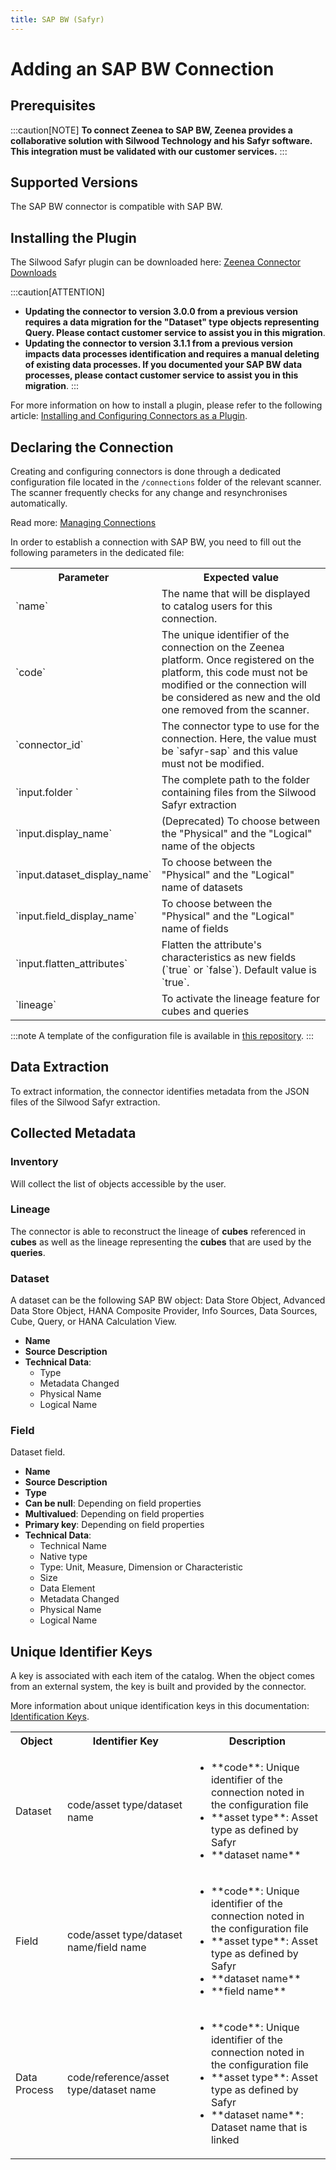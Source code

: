 ```yaml
---
title: SAP BW (Safyr)  
---
```


# Adding an SAP BW Connection

## Prerequisites

:::caution[NOTE]
**To connect Zeenea to SAP BW, Zeenea provides a collaborative solution with Silwood Technology and his Safyr software. This integration must be validated with our customer services.**
:::

## Supported Versions

The SAP BW connector is compatible with SAP BW.

## Installing the Plugin

The Silwood Safyr plugin can be downloaded here:  [Zeenea Connector Downloads](./zeenea-connectors-list)

:::caution[ATTENTION]
* **Updating the connector to version 3.0.0 from a previous version requires a data migration for the "Dataset" type objects representing Query. Please contact customer service to assist you in this migration**.
* **Updating the connector to version 3.1.1 from a previous version impacts data processes identification and requires a manual deleting of existing data processes. If you documented your SAP BW data processes, please contact customer service to assist you in this migration**.
:::

For more information on how to install a plugin, please refer to the following article: [Installing and Configuring Connectors as a Plugin](./zeenea-connectors-install-as-plugin).

## Declaring the Connection

Creating and configuring connectors is done through a dedicated configuration file located in the `/connections` folder of the relevant scanner. The scanner frequently checks for any change and resynchronises automatically.

Read more: [Managing Connections](./zeenea-managing-connections)

In order to establish a connection with SAP BW, you need to fill out the following parameters in the dedicated file:

<table>
  <tr>
    <th>Parameter</th>
    <th>Expected value</th>
  </tr>
  <tr>
    <td>`name`</td>
    <td>The name that will be displayed to catalog users for this connection.</td>
  </tr>
  <tr>
    <td>`code`</td>
    <td>The unique identifier of the connection on the Zeenea platform. Once registered on the platform, this code must not be modified or the connection will be considered as new and the old one removed from the scanner.</td>
  </tr>
  <tr>
    <td>`connector_id`</td>
    <td>The connector type to use for the connection. Here, the value must be `safyr-sap` and this value must not be modified.</td>
  </tr>
  <tr>
    <td>`input.folder	`</td>
    <td>The complete path to the folder containing files from the Silwood Safyr extraction</td>
  </tr>
  <tr>
    <td>`input.display_name`</td>
    <td>(Deprecated) To choose between the "Physical" and the "Logical" name of the objects</td>
  </tr>
  <tr>
    <td>`input.dataset_display_name`</td>
    <td>To choose between the "Physical" and the "Logical" name of datasets</td>
  </tr>
  <tr>
    <td>`input.field_display_name`</td>
    <td>To choose between the "Physical" and the "Logical" name of fields</td>
  </tr>
  <tr>
    <td>`input.flatten_attributes`</td>
    <td>Flatten the attribute's characteristics as new fields (`true` or `false`). Default value is `true`.</td>
  </tr>
  <tr>
    <td>`lineage`</td>
    <td>To activate the lineage feature for cubes and queries</td>
  </tr>
</table>

:::note 
A template of the configuration file is available in [this repository](https://github.com/zeenea/connector-conf-templates/tree/main/templates).
:::

## Data Extraction

To extract information, the connector identifies metadata from the JSON files of the Silwood Safyr extraction.

## Collected Metadata

### Inventory

Will collect the list of objects accessible by the user.  

### Lineage

The connector is able to reconstruct the lineage of **cubes** referenced in **cubes** as well as the lineage representing the **cubes** that are used by the **queries**.

### Dataset

A dataset can be the following SAP BW object: Data Store Object, Advanced Data Store Object, HANA Composite Provider, Info Sources, Data Sources, Cube, Query, or HANA Calculation View. 

* **Name**
* **Source Description**
* **Technical Data**:
  * Type
  * Metadata Changed
  * Physical Name
  * Logical Name

### Field

Dataset field. 

* **Name**
* **Source Description**
* **Type**
* **Can be null**: Depending on field properties
* **Multivalued**: Depending on field properties
* **Primary key**: Depending on field properties
* **Technical Data**: 
  * Technical Name
  * Native type
  * Type: Unit, Measure, Dimension or Characteristic
  * Size
  * Data Element
  * Metadata Changed
  * Physical Name
  * Logical Name

## Unique Identifier Keys
 
A key is associated with each item of the catalog. When the object comes from an external system, the key is built and provided by the connector.
 
More information about unique identification keys in this documentation: [Identification Keys](./zeenea-identification-keys).
  
 <table>
   <tr><th>Object</th><th>Identifier Key</th><th>Description</th></tr>
   <tr>
     <td>Dataset</td>
     <td>code/asset type/dataset name</td>
     <td>
       <ul>
         <li>**code**: Unique identifier of the connection noted in the configuration file</li>
         <li>**asset type**: Asset type as defined by Safyr</li>
         <li>**dataset name**</li>
       </ul>
     </td>
   </tr>
   <tr>
     <td>Field</td>
     <td>code/asset type/dataset name/field name</td>
     <td>
       <ul>
         <li>**code**: Unique identifier of the connection noted in the configuration file</li>
         <li>**asset type**: Asset type as defined by Safyr</li>
         <li>**dataset name**</li>
         <li>**field name**</li>
       </ul>
     </td>
   </tr>
   <tr>
     <td>Data Process</td>
     <td>code/reference/asset type/dataset name</td>
     <td>
       <ul>
         <li>**code**: Unique identifier of the connection noted in the configuration file</li>
         <li>**asset type**: Asset type as defined by Safyr</li>
         <li>**dataset name**: Dataset name that is linked</li>
       </ul>
     </td>
   </tr>
 </table>
 